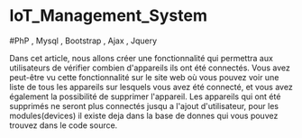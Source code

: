 # IoT_Management_System
#PhP , Mysql , Bootstrap , Ajax , Jquery 

Dans cet article, nous allons créer une fonctionnalité qui permettra aux utilisateurs de vérifier combien d'appareils ils ont été connectés. Vous avez peut-être vu cette fonctionnalité sur le site web où vous pouvez voir une liste de tous les appareils sur lesquels vous avez été connecté, et vous avez également la possibilité de supprimer l'appareil.
Les appareils qui ont été supprimés ne seront plus connectés jusqu a l'ajout d'utilisateur, pour les modules(devices) il existe deja dans la base de donnes qui vous pouvez trouvez dans le code source.

